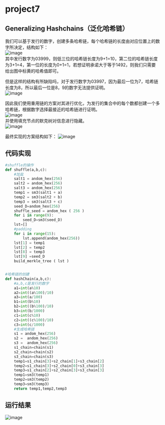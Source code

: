 # project7

## Generalizing Hashchains（泛化哈希链）
我们可以基于发行的数字，创建多条哈希链，每个哈希链的长度由对应位置上的数字所决定，结构如下：  
![image](4.png)  
其中发行数字为03999，则低三位的哈希链长度为9+1=10，第二位的哈希链长度为3+1=4，第一位的长度为0+1=1，若想证明承诺大于等于1492，则我们只需要给出图中标黄的哈希值即可。  

但是这样的结构有所缺陷吗，对于发行数字为03997，因为最后一位为7，哈希链长度为8，所以最后一位是8，9的数字无法提供证明。  
![image](3.png)

因此我们使用重用链的方案对其进行优化，为发行的集合中的每个数都创建一个多哈希链，根据数字选择最接近的哈希链进行证明。  
![image](5.png)  
并使用填充节点的默克树对信息进行隐藏。  
![image](1.png)

最终实现的方案结构如下：
![image](2.png)

## 代码实现
```python
#shuffle的操作
def shuffle(a,b,c):
    #加盐
    salt1 = andom_hex(256)
    salt2 = andom_hex(256)
    salt3 = andom_hex(256)
    temp1 = sm3(salt1 + a)
    temp2 = sm3(salt2 + b)
    temp3 = sm3(salt3 + c)
    seed_D=andom_hex(256)
    shuffle_seed = andom_hex ( 256 )
    for i in range(9):
        seed_D=sm3(seed_D)
    lst=[]
    #padding
    for i in range(15):
        lst.append(andom_hex(256))
    lst[1] = temp1
    lst[2] = temp2
    lst[8] = temp3
    lst[9] =seed_D
    build_merkle_tree ( lst )


#哈希链的创建
def hashChain(a,b,c):
    #a,b,c是发行的数字
    a1=int(a%10)
    a2=int((a%100)/10)
    a3=int(a/100)
    b1=int(b%10)
    b2=int((b%100)/10)
    b3=int(b/1000)
    c1=int(c%10)
    c2=int((c%100)/10)
    c3=int(c/1000)
    #生成哈希链
    s1 = andom_hex(256)
    s2 =  andom_hex(256)
    s3 =  andom_hex(256)
    s1_chain=chain(s1)
    s2_chain=chain(s2)
    s3_chain=chain(s3)
    temp1=s1_chain[3]+s2_chain[1]+s3_chain[2]
    temp2=s1_chain[3]+s2_chain[0]+s3_chain[3]
    temp3=s1_chain[2]+s2_chain[3]+s3_chain[3]
    temp1=sm3(temp1)
    temp2=sm3(temp2)
    temp3=sm3(temp3)
    return temp1,temp2,temp3

```

## 运行结果
![image](result.png)
